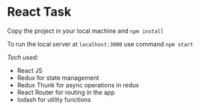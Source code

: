 # React Task

Copy the project in your local machine and `npm install`

To run the local server at `localhost:3000` use command `npm start`

_Tech used:_

- React JS
- Redux for state management
- Redux Thunk for async operations in redux
- React Router for routing in the app
- lodash for utility functions
